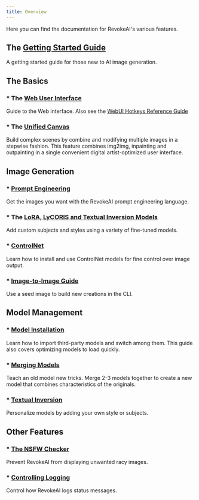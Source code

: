 ```yaml
---
title: Overview
---
```


Here you can find the documentation for RevokeAI's various features.

## The [Getting Started Guide](../help/gettingStartedWithAI) 
A getting started guide for those new to AI image generation. 

## The Basics
### * The [Web User Interface](WEB.md)
Guide to the Web interface. Also see the [WebUI Hotkeys Reference Guide](WEBUIHOTKEYS.md)

### * The [Unified Canvas](UNIFIED_CANVAS.md)
Build complex scenes by combine and modifying multiple images in a stepwise
fashion. This feature combines img2img, inpainting and outpainting in
a single convenient digital artist-optimized user interface.

## Image Generation
### * [Prompt Engineering](PROMPTS.md)
Get the images you want with the RevokeAI  prompt engineering language.

### * The [LoRA, LyCORIS and Textual Inversion Models](CONCEPTS.md)
Add custom subjects and styles using a variety of fine-tuned models.

### * [ControlNet](CONTROLNET.md)
Learn how to install and use ControlNet models for fine control over
image output.

### * [Image-to-Image Guide](IMG2IMG.md)
Use a seed image to build new creations in the CLI.

## Model Management

### * [Model Installation](../installation/050_INSTALLING_MODELS.md)
Learn how to import third-party models and switch among them. This
guide also covers optimizing models to load quickly.

### * [Merging Models](MODEL_MERGING.md)
Teach an old model new tricks. Merge 2-3 models together to create a
new model that combines characteristics of the originals.

### * [Textual Inversion](TRAINING.md)
Personalize models by adding your own style or subjects.

## Other Features

### * [The NSFW Checker](WATERMARK+NSFW.md)
Prevent RevokeAI from displaying unwanted racy images.

### * [Controlling Logging](LOGGING.md)
Control how RevokeAI logs status messages.

<!-- OUT OF DATE
### * [Miscellaneous](OTHER.md)
Run RevokeAI on Google Colab, generate images with repeating patterns,
batch process a file of prompts, increase the "creativity" of image
generation by adding initial noise, and more!
-->
